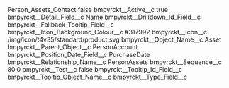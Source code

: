 <?xml version="1.0" encoding="UTF-8"?>
<CustomMetadata xmlns="http://soap.sforce.com/2006/04/metadata" xmlns:xsi="http://www.w3.org/2001/XMLSchema-instance" xmlns:xsd="http://www.w3.org/2001/XMLSchema">
    <label>Person_Assets_Contact</label>
    <protected>false</protected>
    <values>
        <field>bmpyrckt__Active__c</field>
        <value xsi:type="xsd:boolean">true</value>
    </values>
    <values>
        <field>bmpyrckt__Detail_Field__c</field>
        <value xsi:type="xsd:string">Name</value>
    </values>
    <values>
        <field>bmpyrckt__Drilldown_Id_Field__c</field>
        <value xsi:nil="true"/>
    </values>
    <values>
        <field>bmpyrckt__Fallback_Tooltip_Field__c</field>
        <value xsi:nil="true"/>
    </values>
    <values>
        <field>bmpyrckt__Icon_Background_Colour__c</field>
        <value xsi:type="xsd:string">#317992</value>
    </values>
    <values>
        <field>bmpyrckt__Icon__c</field>
        <value xsi:type="xsd:string">/img/icon/t4v35/standard/product.svg</value>
    </values>
    <values>
        <field>bmpyrckt__Object_Name__c</field>
        <value xsi:type="xsd:string">Asset</value>
    </values>
    <values>
        <field>bmpyrckt__Parent_Object__c</field>
        <value xsi:type="xsd:string">PersonAccount</value>
    </values>
    <values>
        <field>bmpyrckt__Position_Date_Field__c</field>
        <value xsi:type="xsd:string">PurchaseDate</value>
    </values>
    <values>
        <field>bmpyrckt__Relationship_Name__c</field>
        <value xsi:type="xsd:string">PersonAssets</value>
    </values>
    <values>
        <field>bmpyrckt__Sequence__c</field>
        <value xsi:type="xsd:double">80.0</value>
    </values>
    <values>
        <field>bmpyrckt__Test__c</field>
        <value xsi:type="xsd:boolean">false</value>
    </values>
    <values>
        <field>bmpyrckt__Tooltip_Id_Field__c</field>
        <value xsi:nil="true"/>
    </values>
    <values>
        <field>bmpyrckt__Tooltip_Object_Name__c</field>
        <value xsi:nil="true"/>
    </values>
    <values>
        <field>bmpyrckt__Type_Field__c</field>
        <value xsi:nil="true"/>
    </values>
</CustomMetadata>
